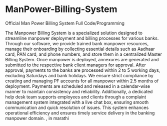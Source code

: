 # ManPower-Billing-System
Official Man Power Billing System Full Code/Programming 

The Manpower Billing System is a specialized solution designed to streamline manpower deployment and billing processes for various banks. Through our software, we provide trained bank manpower resources, manage their onboarding by collecting essential details such as Aadhaar card, PAN card, and phone numbers, and store them in a centralized Master Billing System. Once manpower is deployed, annexures are generated and submitted to the respective bank client managers for approval. After approval, payments to the banks are processed within 2 to 5 working days, excluding Saturdays and bank holidays. We ensure strict compliance by creating and managing PF accounts for all manpower within 2.5 months of deployment. Payments are scheduled and released in a calendar-wise manner to maintain consistency and reliability. Additionally, a dedicated help desk team supports employees and clients through a complaint management system integrated with a live chat box, ensuring smooth communication and quick resolution of issues. This system enhances operational efficiency and ensures timely service delivery in the banking manpower domain. , in marathi 
